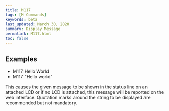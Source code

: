 ```yaml
---
title: M117
tags: [M-Commands] 
keywords: beta 
last_updated: March 30, 2020 
summary: Display Message 
permalink: M117.html
toc: false 
---
```



## Examples

* M117 Hello World
* M117 "Hello world"

This causes the given message to be shown in the status line on an attached LCD or if no LCD is attached, this message will be reported on the web interface. Quotation marks around the string to be displayed are recommended but not mandatory.

